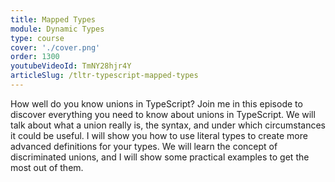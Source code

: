 ```yaml
---
title: Mapped Types
module: Dynamic Types
type: course
cover: './cover.png'
order: 1300
youtubeVideoId: TmNY28hjr4Y
articleSlug: /tltr-typescript-mapped-types
---
```


How well do you know unions in TypeScript? Join me in this episode to discover everything you need to know about unions in TypeScript. We will talk about what a union really is, the syntax, and under which circumstances it could be useful. I will show you how to use literal types to create more advanced definitions for your types. We will learn the concept of discriminated unions, and I will show some practical examples to get the most out of them.